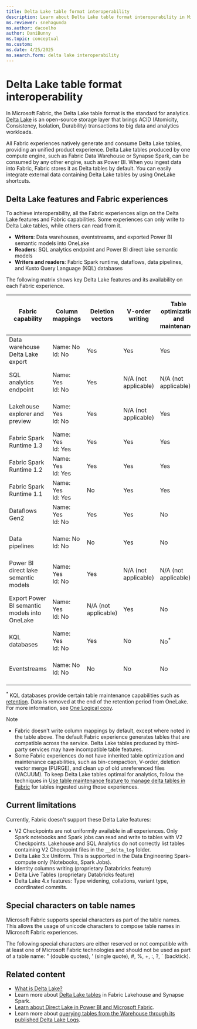 ```yaml
---
title: Delta Lake table format interoperability
description: Learn about Delta Lake table format interoperability in Microsoft Fabric.
ms.reviewer: snehagunda
ms.author: dacoelho
author: DaniBunny
ms.topic: conceptual
ms.custom:
ms.date: 4/25/2025
ms.search.form: delta lake interoperability
---
```


# Delta Lake table format interoperability

In Microsoft Fabric, the Delta Lake table format is the standard for analytics. [Delta Lake](https://docs.delta.io/latest/delta-intro.html) is an open-source storage layer that brings ACID (Atomicity, Consistency, Isolation, Durability) transactions to big data and analytics workloads.

All Fabric experiences natively generate and consume Delta Lake tables, providing an unified product experience. Delta Lake tables produced by one compute engine, such as Fabric Data Warehouse or Synapse Spark, can be consumed by any other engine, such as Power BI. When you ingest data into Fabric, Fabric stores it as Delta tables by default. You can easily integrate external data containing Delta Lake tables by using OneLake shortcuts.

## Delta Lake features and Fabric experiences

To achieve interoperability, all the Fabric experiences align on the Delta Lake features and Fabric capabilities. Some experiences can only write to Delta Lake tables, while others can read from it.

* **Writers**: Data warehouses, eventstreams, and exported Power BI semantic models into OneLake
* **Readers**: SQL analytics endpoint and Power BI direct lake semantic models
* **Writers and readers**: Fabric Spark runtime, dataflows, data pipelines, and Kusto Query Language (KQL) databases

The following matrix shows key Delta Lake features and its availability on each Fabric experience.

|Fabric capability|Column mappings|Deletion vectors|V-order writing|Table optimization and maintenance|Partitions|Liquid Clustering|TIMESTAMP_NTZ|Delta reader/writer version and default table features|
|---------|---------|---------|---------|---------|---------|---------|---------|---------|
|Data warehouse Delta Lake export|Name: No<br/>Id: No|Yes|Yes|Yes|Read: N/A (not applicable)<br/>Write: No|No|No|Reader: 3<br/>Writer: 7<br/>Deletion Vectors|
|SQL analytics endpoint|Name: Yes<br/>Id: No|Yes|N/A (not applicable)|N/A (not applicable)|Read: Yes<br/>Write: N/A (not applicable)|Yes|No|N/A (not applicable)|
|Lakehouse explorer and preview|Name: Yes<br/>Id: No|Yes|N/A (not applicable)|Yes|Read: Yes<br/>Write: N/A (not applicable)|Yes|Yes|N/A (not applicable)|
|Fabric Spark Runtime 1.3|Name: Yes<br/>Id: Yes|Yes|Yes|Yes|Read: Yes<br/>Write: Yes|Yes|Yes|Reader: 1<br/>Writer: 2|
|Fabric Spark Runtime 1.2|Name: Yes<br/>Id: Yes|Yes|Yes|Yes|Read: Yes<br/>Write: Yes|Yes, read only|Yes|Reader: 1<br/>Writer: 2|
|Fabric Spark Runtime 1.1|Name: Yes<br/>Id: Yes|No|Yes|Yes|Read: Yes<br/>Write: Yes|Yes, read only|No|Reader: 1<br/>Writer: 2|
|Dataflows Gen2|Name: Yes<br/>Id: No|Yes|Yes|No|Read: Yes<br/>Write: Yes|Yes, read only|No|Reader: 1<br/>Writer: 2<br/>|
Data pipelines|Name: No<br/>Id: No|No|Yes|No|Read: Yes<br/>Write: Yes, overwrite only|Yes, read only|No|Reader: 1<br/>Writer: 2|
Power BI direct lake semantic models|Name: Yes<br/>Id: No|Yes|N/A (not applicable)|N/A (not applicable)|Read: Yes<br/>Write: N/A (not applicable)|Yes|No|N/A (not applicable)|
Export Power BI semantic models into OneLake|Name: Yes<br/>Id: No|N/A (not applicable)|Yes|No|Read: N/A (not applicable)<br/>Write: Yes|No|No|Reader: 2<br/>Writer: 5<br/>Column Mappings (name)|
KQL databases|Name: Yes<br/>Id: No|Yes|No|No<sup>*</sup>|Read: Yes<br/>Write: Yes|No|No|Reader: 1<br/>Writer: 1|
Eventstreams|Name: No<br/>Id: No|No|No|No|Read: N/A (not applicable)<br/>Write: Yes|No|No|Reader: 1<br/>Writer: 2|

<sup>*</sup> KQL databases provide certain table maintenance capabilities such as [retention](../real-time-intelligence/data-policies.md). Data is removed at the end of the retention period from OneLake. For more information, see [One Logical copy](../real-time-intelligence/one-logical-copy.md).

> [!NOTE]
>
> * Fabric doesn't write column mappings by default, except where noted in the table above. The default Fabric experience generates tables that are compatible across the service. Delta Lake tables produced by third-party services may have incompatible table features.
> * Some Fabric experiences do not have inherited table optimization and maintenance capabilities, such as bin-compaction, V-order, deletion vector merge (PURGE), and clean up of old unreferenced files (VACUUM). To keep Delta Lake tables optimal for analytics, follow the techniques in [Use table maintenance feature to manage delta tables in Fabric](../data-engineering/lakehouse-table-maintenance.md) for tables ingested using those experiences.

## Current limitations

Currently, Fabric doesn't support these Delta Lake features:

* V2 Checkpoints are not uniformily available in all experiences. Only Spark notebooks and Spark jobs can read and write to tables with V2 Checkpoints. Lakehouse and SQL Analytics do not correctly list tables containing V2 Checkpoint files in the ```__delta_log``` folder.
* Delta Lake 3.x Uniform. This is supported in the Data Engineering Spark-compute only (Notebooks, Spark Jobs).
* Identity columns writing (proprietary Databricks feature)
* Delta Live Tables (proprietary Databricks feature)
* Delta Lake 4.x features: Type widening, collations, variant type, coordinated commits.

## Special characters on table names

Microsoft Fabric supports special characters as part of the table names. This allows the usage of unicode characters to compose table names in Microsoft Fabric experiences.

The following special characters are either reserved or not compatible with at least one of Microsoft Fabric technologies and should not be used as part of a table name: " (double quotes), ' (single quote), #, %, +, :, ?, ` (backtick).

## Related content

* [What is Delta Lake?](/azure/synapse-analytics/spark/apache-spark-what-is-delta-lake)
* Learn more about [Delta Lake tables](../data-engineering/lakehouse-and-delta-tables.md) in Fabric Lakehouse and Synapse Spark.
* [Learn about Direct Lake in Power BI and Microsoft Fabric](../fundamentals/direct-lake-overview.md).
* Learn more about [querying tables from the Warehouse through its published Delta Lake Logs](../data-warehouse/query-delta-lake-logs.md).
